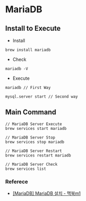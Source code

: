 # MariaDB

## Install to Execute

- Install


```
brew install mariadb
```

- Check

```
mariadb -V
```

- Execute

```
mariadb // First Way

mysql.server start // Second way

```

## Main Command

```
// MariaDB Server Execute
brew services start mariadb 

// MariaDB Server Stop
brew services stop mariadb

// MariaDB Server Restart
brew services restart mariadb

// MariaDB Server Check
brew services list
```

### Referece
- [[MariaDB] MariaDB 설치 - 맥북m1](https://backendcode.tistory.com/195)